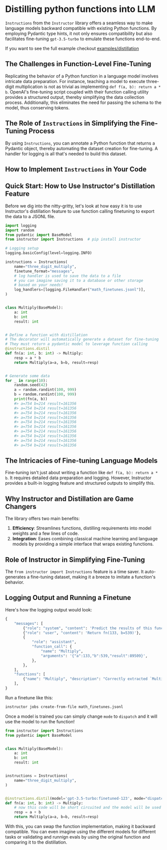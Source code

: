 # Distilling python functions into LLM

`Instructions` from the `Instructor` library offers a seamless way to make language models backward compatible with existing Python functions. By employing Pydantic type hints, it not only ensures compatibility but also facilitates fine-tuning `gpt-3.5-turbo` to emulate these functions end-to-end.

If you want to see the full example checkout [examples/distillation](https://github.com/jxnl/instructor/tree/main/examples/distilations)

## The Challenges in Function-Level Fine-Tuning

Replicating the behavior of a Python function in a language model involves intricate data preparation. For instance, teaching a model to execute three-digit multiplication is not as trivial as implementing `def f(a, b): return a * b`. OpenAI's fine-tuning script coupled with their function calling utility provides a structured output, thereby simplifying the data collection process. Additionally, this eliminates the need for passing the schema to the model, thus conserving tokens.

## The Role of `Instructions` in Simplifying the Fine-Tuning Process

By using `Instructions`, you can annotate a Python function that returns a Pydantic object, thereby automating the dataset creation for fine-tuning. A handler for logging is all that's needed to build this dataset.

## How to Implement `Instructions` in Your Code

## Quick Start: How to Use Instructor's Distillation Feature

Before we dig into the nitty-gritty, let's look at how easy it is to use Instructor's distillation feature to use function calling finetuning to export the data to a JSONL file.

```python
import logging
import random
from pydantic import BaseModel
from instructor import Instructions  # pip install instructor

# Logging setup
logging.basicConfig(level=logging.INFO)

instructions = Instructions(
    name="three_digit_multiply",
    finetune_format="messages",
    # log handler is used to save the data to a file
    # you can imagine saving it to a database or other storage
    # based on your needs!
    log_handlers=[logging.FileHandler("math_finetunes.jsonl")],
)


class Multiply(BaseModel):
    a: int
    b: int
    result: int


# Define a function with distillation
# The decorator will automatically generate a dataset for fine-tuning
# They must return a pydantic model to leverage function calling
@instructions.distil
def fn(a: int, b: int) -> Multiply:
    resp = a * b
    return Multiply(a=a, b=b, result=resp)


# Generate some data
for _ in range(10):
    random.seed(42)
    a = random.randint(100, 999)
    b = random.randint(100, 999)
    print(fn(a, b))
    #> a=754 b=214 result=161356
    #> a=754 b=214 result=161356
    #> a=754 b=214 result=161356
    #> a=754 b=214 result=161356
    #> a=754 b=214 result=161356
    #> a=754 b=214 result=161356
    #> a=754 b=214 result=161356
    #> a=754 b=214 result=161356
    #> a=754 b=214 result=161356
    #> a=754 b=214 result=161356
```

## The Intricacies of Fine-tuning Language Models

Fine-tuning isn't just about writing a function like `def f(a, b): return a * b`. It requires detailed data preparation and logging. However, Instructor provides a built-in logging feature and structured outputs to simplify this.

## Why Instructor and Distillation are Game Changers

The library offers two main benefits:

1. **Efficiency**: Streamlines functions, distilling requirements into model weights and a few lines of code.
2. **Integration**: Eases combining classical machine learning and language models by providing a simple interface that wraps existing functions.

## Role of Instructor in Simplifying Fine-Tuning

The `from instructor import Instructions` feature is a time saver. It auto-generates a fine-tuning dataset, making it a breeze to imitate a function's behavior.

## Logging Output and Running a Finetune

Here's how the logging output would look:

```python
{
    "messages": [
        {"role": "system", "content": 'Predict the results of this function: ...'},
        {"role": "user", "content": 'Return fn(133, b=539)'},
        {
            "role": "assistant",
            "function_call": {
                "name": "Multiply",
                "arguments": '{"a":133,"b":539,"result":89509}',
            },
        },
    ],
    "functions": [
        {"name": "Multiply", "description": "Correctly extracted `Multiply`..."}
    ],
}
```

Run a finetune like this:

```bash
instructor jobs create-from-file math_finetunes.jsonl
```

Once a model is trained you can simply change `mode` to `dispatch` and it will use the model to run the function!

```python
from instructor import Instructions
from pydantic import BaseModel


class Multiply(BaseModel):
    a: int
    b: int
    result: int


instructions = Instructions(
    name="three_digit_multiply",
)


@instructions.distil(model='gpt-3.5-turbo:finetuned-123', mode="dispatch")
def fn(a: int, b: int) -> Multiply:
    # now this code will be short circuited and the model will be used instead.
    resp = a + b
    return Multiply(a=a, b=b, result=resp)
```

With this, you can swap the function implementation, making it backward compatible. You can even imagine using the different models for different tasks or validating and runnign evals by using the original function and comparing it to the distillation.
